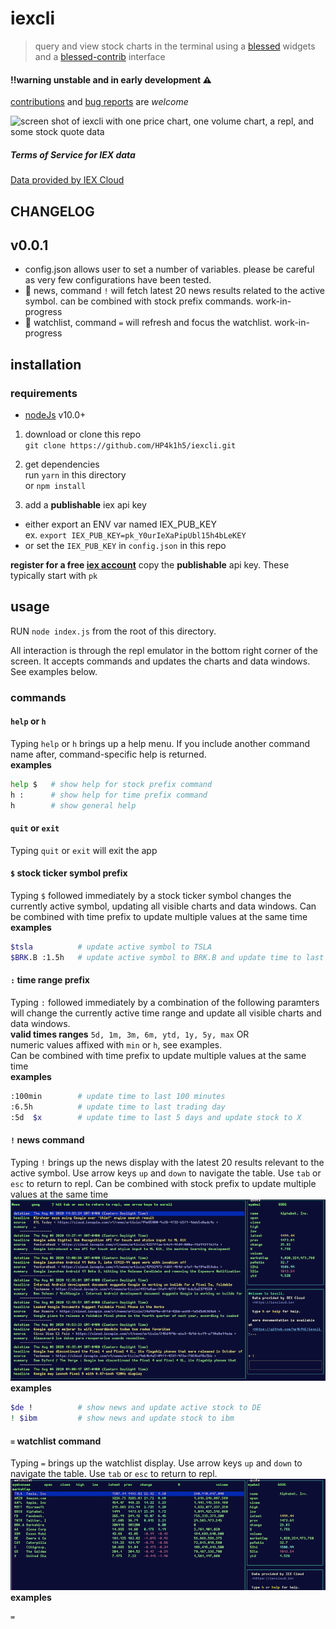 # iexcli

> query and view stock charts in the terminal using a
> [blessed](https://github.com/chjj/blessed) widgets and a
> [blessed-contrib](https://github.com/yaronn/blessed-contrib) interface

#### !!warning unstable and in early development ⚠
[contributions](./.github/CONTRIBUTING.md) and [bug
reports](https://github.com/HP4k1h5/iexcli/issues/new?assignees=HP4k1h5&labels=bug&template=bug_report.md&title=basic) are _welcome_

![screen shot of iexcli with one price chart, one volume chart, a repl, and
some stock quote data](img/iexcli.png)

##### Terms of Service for IEX data
[Data provided by IEX Cloud](https://iexcloud.io)

## CHANGELOG

## v0.0.1
- config.json allows user to set a number of variables. please be careful as
    very few configurations have been tested.
- 📰 news, command `!` will fetch latest 20 news results related to the active
    symbol. can be combined with stock prefix commands. work-in-progress
- 📔 watchlist, command `=` will refresh and focus the watchlist.
    work-in-progress
## installation
### requirements
- [nodeJs](https://nodeJs.org) v10.0+

1) download or clone this repo  
`git clone https://github.com/HP4k1h5/iexcli.git`

2) get dependencies  
run `yarn` in this directory  
or `npm install`

3) add a **publishable** iex api key  
- either export an ENV var named IEX_PUB_KEY  
ex. `export IEX_PUB_KEY=pk_Y0urIeXaPipUbl15h4bLeKEY`
- or set the `IEX_PUB_KEY` in `config.json` in this repo

**register for a free [iex
account](https://iexcloud.io/cloud-login#/register)**
copy the **publishable** api key. These typically start with `pk`

## usage
RUN `node index.js` from the root of this directory.

All interaction is through the repl emulator in the bottom right corner of the
screen. It accepts commands and updates the charts and data windows. See
examples below.

### commands

#### `help` or `h`
Typing `help` or `h` brings up a help menu. If you include another command
name after, command-specific help is returned.  
**examples**
```bash
help $   # show help for stock prefix command
h :      # show help for time prefix command
h        # show general help
```

#### `quit` or `exit`
Typing `quit` or `exit` will exit the app

#### `$` stock ticker symbol prefix
Typing `$` followed immediately by a stock ticker symbol changes the currently
active symbol, updating all visible charts and data windows. Can be combined
with time prefix to update multiple values at the same time  
**examples**
```bash
$tsla          # update active symbol to TSLA
$BRK.B :1.5h   # update active symbol to BRK.B and update time to last 90 minutes
```

#### `:` time range prefix
Typing `:` followed immediately by a combination of the following paramters
will change the currently active time range and update all visible charts and
data windows.  
**valid times ranges** `5d, 1m, 3m, 6m, ytd, 1y, 5y, max`  OR  
numeric values affixed with `min` or `h`, see examples.  
Can be combined with time prefix to update multiple values at the same time  
**examples**
```bash
:100min        # update time to last 100 minutes
:6.5h          # update time to last trading day
:5d  $x        # update time to last 5 days and update stock to X
```

#### `!` news command
Typing `!` brings up the news display with the latest 20 results relevant to
the active symbol. Use arrow keys `up` and `down` to navigate the table. Use
`tab` or `esc` to return to repl. Can be combined with stock prefix to update
multiple values at the same time  
![news display for iexcli](img/news.png)  
**examples**
```bash
$de !          # show news and update active stock to DE
! $ibm         # show news and update stock to ibm
```

#### `=` watchlist command
Typing `=` brings up the watchlist display. Use arrow keys `up` and `down` to
navigate the table. Use `tab` or `esc` to return to repl.  
![watchlist display for iexcli](img/watchlist.png)
**examples**
```bash
=
```

